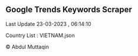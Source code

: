 

## Google Trends Keywords Scraper 
 
Last Update 23-03-2023 , 06:14:10

Country List :
VIETNAM.json



© Abdul Muttaqin 
